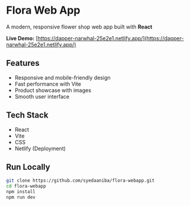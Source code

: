 # Flora Web App 
A modern, responsive flower shop web app built with **React** 

**Live Demo:** [https://dapper-narwhal-25e2e1.netlify.app/](https://dapper-narwhal-25e2e1.netlify.app/)

## Features
- Responsive and mobile-friendly design
- Fast performance with Vite
- Product showcase with images 
- Smooth user interface

## Tech Stack
- React
- Vite
- CSS
- Netlify (Deployment)

## Run Locally
```bash
git clone https://github.com/syedaaniba/flora-webapp.git
cd flora-webapp
npm install
npm run dev
